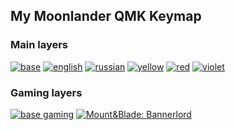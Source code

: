 ## My Moonlander QMK Keymap

### Main layers
[![base](https://kle-pod.mkl.dev/gist/4e0825c0d23fec1e2a5fb4e9478b5d71?kle=kle.klava.org)](https://kle.klava.org/#/gists/4e0825c0d23fec1e2a5fb4e9478b5d71)
[![english](https://kle-pod.mkl.dev/gist/ed003540684171a90634ae8ed5b869bf?kle=kle.klava.org)](https://kle.klava.org/#/gists/ed003540684171a90634ae8ed5b869bf)
[![russian](https://kle-pod.mkl.dev/gist/ed99c593817a8af489a37b9a1051acc9?kle=kle.klava.org)](https://kle.klava.org/#/gists/ed99c593817a8af489a37b9a1051acc9)
[![yellow](https://kle-pod.mkl.dev/gist/e2fc66fca66f2f6b7570fd8caee4c579?kle=kle.klava.org)](https://kle.klava.org/#/gists/e2fc66fca66f2f6b7570fd8caee4c579)
[![red](https://kle-pod.mkl.dev/gist/387876093330a4f2d2ed438583f9818a?kle=kle.klava.org)](https://kle.klava.org/#/gists/387876093330a4f2d2ed438583f9818a)
[![violet](https://kle-pod.mkl.dev/gist/f8be45815ae7e7d4947fb4e179221f0b?kle=kle.klava.org)](https://kle.klava.org/#/gists/f8be45815ae7e7d4947fb4e179221f0b)

### Gaming layers
[![base gaming](https://kle-pod.mkl.dev/gist/545bea4af2e0b411784cfe77d8d564a5?kle=kle.klava.org)](https://kle.klava.org/#/gists/545bea4af2e0b411784cfe77d8d564a5)
[![Mount&Blade: Bannerlord](https://kle-pod.mkl.dev/gist/258cb27d1543724ce14461f1269c7d1b?kle=kle.klava.org)](https://kle.klava.org/#/gists/258cb27d1543724ce14461f1269c7d1b)
